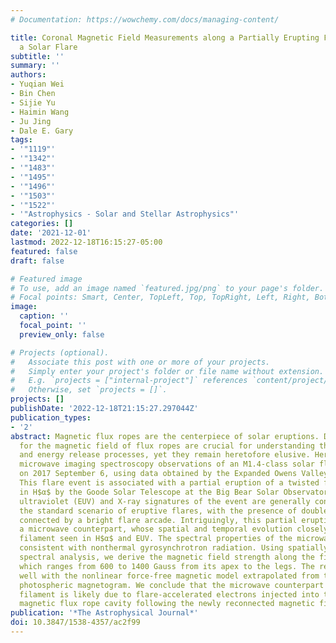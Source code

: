 ```yaml
---
# Documentation: https://wowchemy.com/docs/managing-content/

title: Coronal Magnetic Field Measurements along a Partially Erupting Filament in
  a Solar Flare
subtitle: ''
summary: ''
authors:
- Yuqian Wei
- Bin Chen
- Sijie Yu
- Haimin Wang
- Ju Jing
- Dale E. Gary
tags:
- '"1119"'
- '"1342"'
- '"1483"'
- '"1495"'
- '"1496"'
- '"1503"'
- '"1522"'
- '"Astrophysics - Solar and Stellar Astrophysics"'
categories: []
date: '2021-12-01'
lastmod: 2022-12-18T16:15:27-05:00
featured: false
draft: false

# Featured image
# To use, add an image named `featured.jpg/png` to your page's folder.
# Focal points: Smart, Center, TopLeft, Top, TopRight, Left, Right, BottomLeft, Bottom, BottomRight.
image:
  caption: ''
  focal_point: ''
  preview_only: false

# Projects (optional).
#   Associate this post with one or more of your projects.
#   Simply enter your project's folder or file name without extension.
#   E.g. `projects = ["internal-project"]` references `content/project/deep-learning/index.md`.
#   Otherwise, set `projects = []`.
projects: []
publishDate: '2022-12-18T21:15:27.297044Z'
publication_types:
- '2'
abstract: Magnetic flux ropes are the centerpiece of solar eruptions. Direct measurements
  for the magnetic field of flux ropes are crucial for understanding the triggering
  and energy release processes, yet they remain heretofore elusive. Here we report
  microwave imaging spectroscopy observations of an M1.4-class solar flare that occurred
  on 2017 September 6, using data obtained by the Expanded Owens Valley Solar Array.
  This flare event is associated with a partial eruption of a twisted filament observed
  in H$α$ by the Goode Solar Telescope at the Big Bear Solar Observatory. The extreme
  ultraviolet (EUV) and X-ray signatures of the event are generally consistent with
  the standard scenario of eruptive flares, with the presence of double flare ribbons
  connected by a bright flare arcade. Intriguingly, this partial eruption event features
  a microwave counterpart, whose spatial and temporal evolution closely follow the
  filament seen in H$α$ and EUV. The spectral properties of the microwave source are
  consistent with nonthermal gyrosynchrotron radiation. Using spatially resolved microwave
  spectral analysis, we derive the magnetic field strength along the filament spine,
  which ranges from 600 to 1400 Gauss from its apex to the legs. The results agree
  well with the nonlinear force-free magnetic model extrapolated from the preflare
  photospheric magnetogram. We conclude that the microwave counterpart of the erupting
  filament is likely due to flare-accelerated electrons injected into the filament-hosting
  magnetic flux rope cavity following the newly reconnected magnetic field lines.
publication: '*The Astrophysical Journal*'
doi: 10.3847/1538-4357/ac2f99
---
```

